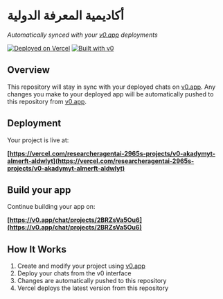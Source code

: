 # أكاديمية المعرفة الدولية

*Automatically synced with your [v0.app](https://v0.app) deployments*

[![Deployed on Vercel](https://img.shields.io/badge/Deployed%20on-Vercel-black?style=for-the-badge&logo=vercel)](https://vercel.com/researcheragentai-2965s-projects/v0-akadymyt-almerft-aldwlyt)
[![Built with v0](https://img.shields.io/badge/Built%20with-v0.app-black?style=for-the-badge)](https://v0.app/chat/projects/2BRZsVa5Ou6)

## Overview

This repository will stay in sync with your deployed chats on [v0.app](https://v0.app).
Any changes you make to your deployed app will be automatically pushed to this repository from [v0.app](https://v0.app).

## Deployment

Your project is live at:

**[https://vercel.com/researcheragentai-2965s-projects/v0-akadymyt-almerft-aldwlyt](https://vercel.com/researcheragentai-2965s-projects/v0-akadymyt-almerft-aldwlyt)**

## Build your app

Continue building your app on:

**[https://v0.app/chat/projects/2BRZsVa5Ou6](https://v0.app/chat/projects/2BRZsVa5Ou6)**

## How It Works

1. Create and modify your project using [v0.app](https://v0.app)
2. Deploy your chats from the v0 interface
3. Changes are automatically pushed to this repository
4. Vercel deploys the latest version from this repository